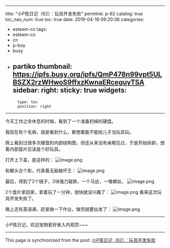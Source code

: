 
---
title: "小P孩日记（62）：玩具开发失败"
permlink: p-62
catalog: true
toc_nav_num: true
toc: true
date: 2019-04-16 09:20:36
categories:
- esteem-cn
tags:
- esteem-cn
- cn
- p-boy
- busy
- partiko
thumbnail: https://ipfs.busy.org/ipfs/QmP478n99vpt5ULBSZX2rzWHwoS9ffxzKwnaERceguyTSA
sidebar:
    right:
        sticky: true
widgets:
    -
        type: toc
        position: right
---


今天工作之余休息的时候，看到了一个准备扔掉的硬盘。

我现在有个毛病，就是看到什么，都想着能不能给儿子当玩具玩。

网上看到过很多次硬盘的内部结构图，但还从来没有亲眼见过，于是开始拆卸，想着内部盘片应该是个好玩具。

打开上下盖，是这样的：
![image.png](https://ipfs.busy.org/ipfs/QmP478n99vpt5ULBSZX2rzWHwoS9ffxzKwnaERceguyTSA)

和榔头合个影，代表着无敌破坏王：
![image.png](https://ipfs.busy.org/ipfs/QmQNemCrVhfBhjA5K27zzPGscn64Q7jsNu9T2Ng4xJmcuP)

最后，得到了2个镜子，2块强力磁铁，一个马达，一堆螺丝。
![image.png](https://ipfs.busy.org/ipfs/QmfLTH7861nQojx3GRLqBD5pFwmQx2rd2hignrp9emetDj)

2个盘片拿回家，拿着玩了一分钟，很快就没兴趣了：
![image.png](https://ipfs.busy.org/ipfs/QmNices9Ajq8B34eEr5Ac5mVBgkGUtVNQWpwj7KhnrtQ4t)
看来这次玩具开发失败了。

晚上还有英语课，赶紧做一下作业，做完就要出发了：
![image.png](https://ipfs.busy.org/ipfs/Qmatc5EN6TUdMduZpDmX3xVC4me59eEL3KxHk2KWTSnxhk)


***
小P孩日记，欢迎宠物爱好者入内观赏~~~

- - -

This page is synchronized from the post: [小P孩日记（62）：玩具开发失败](https://steemit.com/@julian2013/p-62)
